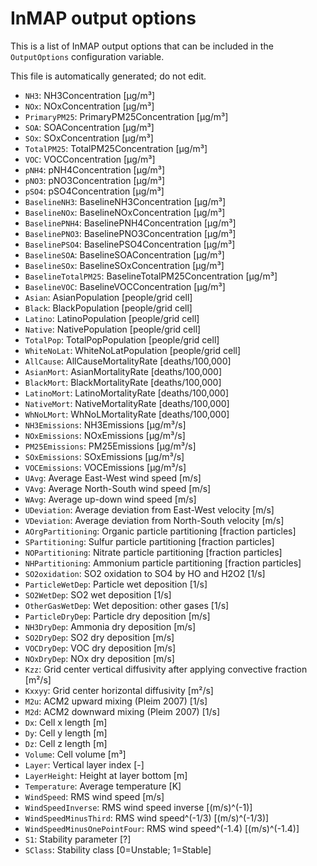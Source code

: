 # InMAP output options

This is a list of InMAP output options that can be included in the `OutputOptions` configuration variable.

This file is automatically generated; do not edit.

* `NH3`: NH3Concentration [μg/m³]
* `NOx`: NOxConcentration [μg/m³]
* `PrimaryPM25`: PrimaryPM25Concentration [μg/m³]
* `SOA`: SOAConcentration [μg/m³]
* `SOx`: SOxConcentration [μg/m³]
* `TotalPM25`: TotalPM25Concentration [μg/m³]
* `VOC`: VOCConcentration [μg/m³]
* `pNH4`: pNH4Concentration [μg/m³]
* `pNO3`: pNO3Concentration [μg/m³]
* `pSO4`: pSO4Concentration [μg/m³]
* `BaselineNH3`: BaselineNH3Concentration [μg/m³]
* `BaselineNOx`: BaselineNOxConcentration [μg/m³]
* `BaselinePNH4`: BaselinePNH4Concentration [μg/m³]
* `BaselinePNO3`: BaselinePNO3Concentration [μg/m³]
* `BaselinePSO4`: BaselinePSO4Concentration [μg/m³]
* `BaselineSOA`: BaselineSOAConcentration [μg/m³]
* `BaselineSOx`: BaselineSOxConcentration [μg/m³]
* `BaselineTotalPM25`: BaselineTotalPM25Concentration [μg/m³]
* `BaselineVOC`: BaselineVOCConcentration [μg/m³]
* `Asian`: AsianPopulation [people/grid cell]
* `Black`: BlackPopulation [people/grid cell]
* `Latino`: LatinoPopulation [people/grid cell]
* `Native`: NativePopulation [people/grid cell]
* `TotalPop`: TotalPopPopulation [people/grid cell]
* `WhiteNoLat`: WhiteNoLatPopulation [people/grid cell]
* `AllCause`: AllCauseMortalityRate [deaths/100,000]
* `AsianMort`: AsianMortalityRate [deaths/100,000]
* `BlackMort`: BlackMortalityRate [deaths/100,000]
* `LatinoMort`: LatinoMortalityRate [deaths/100,000]
* `NativeMort`: NativeMortalityRate [deaths/100,000]
* `WhNoLMort`: WhNoLMortalityRate [deaths/100,000]
* `NH3Emissions`: NH3Emissions [μg/m³/s]
* `NOxEmissions`: NOxEmissions [μg/m³/s]
* `PM25Emissions`: PM25Emissions [μg/m³/s]
* `SOxEmissions`: SOxEmissions [μg/m³/s]
* `VOCEmissions`: VOCEmissions [μg/m³/s]
* `UAvg`: Average East-West wind speed [m/s]
* `VAvg`: Average North-South wind speed [m/s]
* `WAvg`: Average up-down wind speed [m/s]
* `UDeviation`: Average deviation from East-West velocity [m/s]
* `VDeviation`: Average deviation from North-South velocity [m/s]
* `AOrgPartitioning`: Organic particle partitioning [fraction particles]
* `SPartitioning`: Sulfur particle partitioning [fraction particles]
* `NOPartitioning`: Nitrate particle partitioning [fraction particles]
* `NHPartitioning`: Ammonium particle partitioning [fraction particles]
* `SO2oxidation`: SO2 oxidation to SO4 by HO and H2O2 [1/s]
* `ParticleWetDep`: Particle wet deposition [1/s]
* `SO2WetDep`: SO2 wet deposition [1/s]
* `OtherGasWetDep`: Wet deposition: other gases [1/s]
* `ParticleDryDep`: Particle dry deposition [m/s]
* `NH3DryDep`: Ammonia dry deposition [m/s]
* `SO2DryDep`: SO2 dry deposition [m/s]
* `VOCDryDep`: VOC dry deposition [m/s]
* `NOxDryDep`: NOx dry deposition [m/s]
* `Kzz`: Grid center vertical diffusivity after applying convective fraction [m²/s]
* `Kxxyy`: Grid center horizontal diffusivity [m²/s]
* `M2u`: ACM2 upward mixing (Pleim 2007) [1/s]
* `M2d`: ACM2 downward mixing (Pleim 2007) [1/s]
* `Dx`: Cell x length [m]
* `Dy`: Cell y length [m]
* `Dz`: Cell z length [m]
* `Volume`: Cell volume [m³]
* `Layer`: Vertical layer index [-]
* `LayerHeight`: Height at layer bottom [m]
* `Temperature`: Average temperature [K]
* `WindSpeed`: RMS wind speed [m/s]
* `WindSpeedInverse`: RMS wind speed inverse [(m/s)^(-1)]
* `WindSpeedMinusThird`: RMS wind speed^(-1/3) [(m/s)^(-1/3)]
* `WindSpeedMinusOnePointFour`: RMS wind speed^(-1.4) [(m/s)^(-1.4)]
* `S1`: Stability parameter [?]
* `SClass`: Stability class [0=Unstable; 1=Stable]

